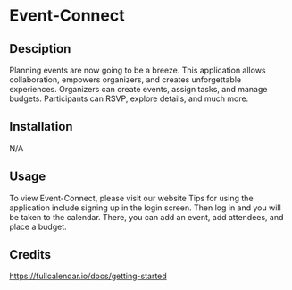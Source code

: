 # Event-Connect

## Desciption
Planning events are now going to be a breeze. This application allows collaboration, empowers organizers, and creates unforgettable experiences. Organizers can create events, assign tasks, and manage budgets. Participants can RSVP, explore details, and much more.

## Installation
N/A

## Usage
To view Event-Connect, please visit our website <WEBSITE URL PLACEHOLDER>
<SCREENSHOT OF APP>
Tips for using the application include signing up in the login screen. Then log in and you will be taken to the calendar. There, you can add an event, add attendees, and place a budget. <TIPS PLACEHOLDER>

## Credits

https://fullcalendar.io/docs/getting-started
